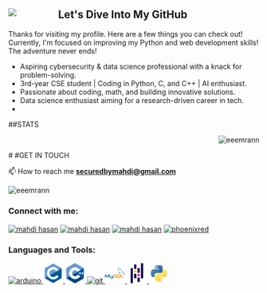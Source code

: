 ## <img align="left" src='https://media.giphy.com/media/3o6Zt6ML6BklcajjsA/giphy.gif' width="100px"> Let's Dive Into My GitHub
Thanks for visiting my profile. Here are a few things you can check out! Currently, I'm focused on improving my Python and web development skills! The adventure never ends! 
- Aspiring cybersecurity & data science professional with a knack for problem-solving.
- 3rd-year CSE student | Coding in Python, C, and C++ | AI enthusiast.
- Passionate about coding, math, and building innovative solutions.
- Data science enthusiast aiming for a research-driven career in tech.
- 
##STATS

<p align="right"> <img src="https://komarev.com/ghpvc/?username=eeemrann&label=Profile%20views&color=blue&style=flat" alt="eeemrann" /> </p>
#
#GET IN TOUCH

📫 How to reach me **securedbymahdi@gmail.com**
<p><img align="center" src="https://github-readme-stats.vercel.app/api/top-langs?username=eeemrann&show_icons=true&locale=en&layout=compact" alt="eeemrann" /></p>

<h3 align="left">Connect with me:</h3>
<p align="left">
<a href="https://twitter.com/mahdi hasan" target="blank"><img align="center" src="https://raw.githubusercontent.com/rahuldkjain/github-profile-readme-generator/master/src/images/icons/Social/twitter.svg" alt="mahdi hasan" height="30" width="40" /></a>
<a href="https://linkedin.com/in/mahdi hasan" target="blank"><img align="center" src="https://raw.githubusercontent.com/rahuldkjain/github-profile-readme-generator/master/src/images/icons/Social/linked-in-alt.svg" alt="mahdi hasan" height="30" width="40" /></a>
<a href="https://kaggle.com/mahdi hasan" target="blank"><img align="center" src="https://raw.githubusercontent.com/rahuldkjain/github-profile-readme-generator/master/src/images/icons/Social/kaggle.svg" alt="mahdi hasan" height="30" width="40" /></a>
<a href="https://codeforces.com/profile/phoenixred" target="blank"><img align="center" src="https://raw.githubusercontent.com/rahuldkjain/github-profile-readme-generator/master/src/images/icons/Social/codeforces.svg" alt="phoenixred" height="30" width="40" /></a>
</p>

<h3 align="left">Languages and Tools:</h3>
<p align="left"> <a href="https://www.arduino.cc/" target="_blank" rel="noreferrer"> <img src="https://cdn.worldvectorlogo.com/logos/arduino-1.svg" alt="arduino" width="40" height="40"/> </a> <a href="https://www.cprogramming.com/" target="_blank" rel="noreferrer"> <img src="https://raw.githubusercontent.com/devicons/devicon/master/icons/c/c-original.svg" alt="c" width="40" height="40"/> </a> <a href="https://www.w3schools.com/cpp/" target="_blank" rel="noreferrer"> <img src="https://raw.githubusercontent.com/devicons/devicon/master/icons/cplusplus/cplusplus-original.svg" alt="cplusplus" width="40" height="40"/> </a> <a href="https://git-scm.com/" target="_blank" rel="noreferrer"> <img src="https://www.vectorlogo.zone/logos/git-scm/git-scm-icon.svg" alt="git" width="40" height="40"/> </a> <a href="https://www.mysql.com/" target="_blank" rel="noreferrer"> <img src="https://raw.githubusercontent.com/devicons/devicon/master/icons/mysql/mysql-original-wordmark.svg" alt="mysql" width="40" height="40"/> </a> <a href="https://pandas.pydata.org/" target="_blank" rel="noreferrer"> <img src="https://raw.githubusercontent.com/devicons/devicon/2ae2a900d2f041da66e950e4d48052658d850630/icons/pandas/pandas-original.svg" alt="pandas" width="40" height="40"/> </a> <a href="https://www.python.org" target="_blank" rel="noreferrer"> <img src="https://raw.githubusercontent.com/devicons/devicon/master/icons/python/python-original.svg" alt="python" width="40" height="40"/> </a> </p>



